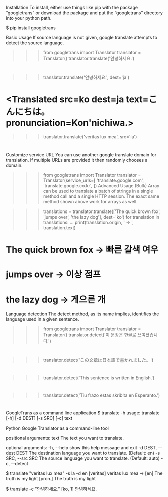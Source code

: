 Installation
 To install, either use things like pip with the package “googletrans” or download the package and put the “googletrans” directory into your python path.

 $ pip install googletrans

Basic Usage
 If source language is not given, google translate attempts to detect the source language.

 >>> from googletrans import Translator
 >>> translator = Translator()
 >>> translator.translate('안녕하세요.')
 # <Translated src=ko dest=en text=Good evening. pronunciation=Good evening.>
 >>> translator.translate('안녕하세요.', dest='ja')
 # <Translated src=ko dest=ja text=こんにちは。 pronunciation=Kon'nichiwa.>
 >>> translator.translate('veritas lux mea', src='la')
 # <Translated src=la dest=en text=The truth is my light pronunciation=The truth is my light>
      
Customize service URL
 You can use another google translate domain for translation. If multiple URLs are provided it then randomly chooses a domain.

 >>> from googletrans import Translator
 >>> translator = Translator(service_urls=[
      'translate.google.com',
      'translate.google.co.kr',
    ])
Advanced Usage (Bulk)
 Array can be used to translate a batch of strings in a single method call and a single HTTP session. The exact same method shown above work for arrays as well.

 >>> translations = translator.translate(['The quick brown fox', 'jumps over', 'the lazy dog'], dest='ko')
 >>> for translation in translations:
 ...    print(translation.origin, ' -> ', translation.text)
 # The quick brown fox  ->  빠른 갈색 여우
 # jumps over  ->  이상 점프
 # the lazy dog  ->  게으른 개
 
Language detection
 The detect method, as its name implies, identifies the language used in a given sentence.

 >>> from googletrans import Translator
 >>> translator = Translator()
 >>> translator.detect('이 문장은 한글로 쓰여졌습니다.')
 # <Detected lang=ko confidence=0.27041003>
 >>> translator.detect('この文章は日本語で書かれました。')
 # <Detected lang=ja confidence=0.64889508>
 >>> translator.detect('This sentence is written in English.')
 # <Detected lang=en confidence=0.22348526>
 >>> translator.detect('Tiu frazo estas skribita en Esperanto.')
 # <Detected lang=eo confidence=0.10538048>
      
GoogleTrans as a command line application
 $ translate -h
 usage: translate [-h] [-d DEST] [-s SRC] [-c] text

 Python Google Translator as a command-line tool

 positional arguments:
   text                  The text you want to translate.

 optional arguments:
  -h, --help            show this help message and exit
  -d DEST, --dest DEST  The destination language you want to translate.
                        (Default: en)
  -s SRC, --src SRC     The source language you want to translate. (Default:
                        auto)
  -c, --detect

 $ translate "veritas lux mea" -s la -d en
 [veritas] veritas lux mea
    ->
 [en] The truth is my light
 [pron.] The truth is my light

 $ translate -c "안녕하세요."
 [ko, 1] 안녕하세요.
